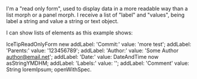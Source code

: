 I'm a "read only form", used to display data in a more readable way than a list morph or a panel morph.
I receive a list of "label" and "values", being label a string and value a string or text object.

I can show lists of elements as this example shows: 

IceTipReadOnlyForm new 
	addLabel: 'Commit:' value: 'more test';
	addLabel: 'Parents:' value: '123456789';
	addLabel: 'Author:' value: 'Some Author <author@email.net>';
	addLabel: 'Date:' value: DateAndTime now asStringYMDHM;
	addLabel: 'Labels:' value: '';
	addLabel: 'Comment' value: String loremIpsum;
	openWithSpec.
	